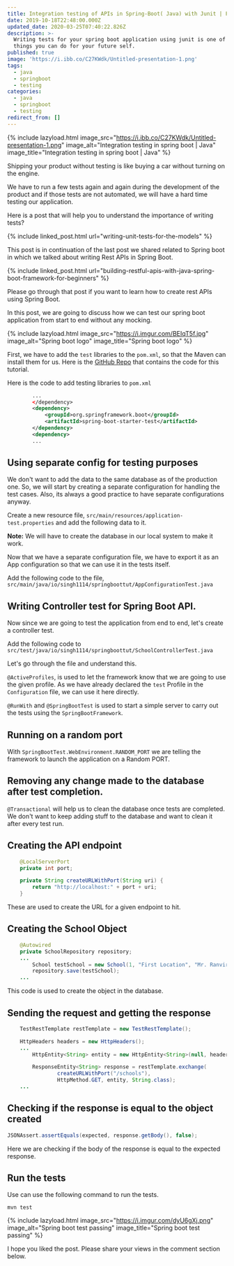 ```yaml
---
title: Integration testing of APIs in Spring-Boot( Java) with Junit | For Beginners
date: 2019-10-18T22:48:00.000Z
updated_date: 2020-03-25T07:40:22.826Z
description: >-
  Writing tests for your spring boot application using junit is one of the best
  things you can do for your future self.
published: true
image: 'https://i.ibb.co/C27KWdk/Untitled-presentation-1.png'
tags:
  - java
  - springboot
  - testing
categories:
  - java
  - springboot
  - testing
redirect_from: []
---
```

{% include lazyload.html image_src="https://i.ibb.co/C27KWdk/Untitled-presentation-1.png" image_alt="Integration testing in spring boot | Java" image_title="Integration testing in spring boot | Java" %}

Shipping your product without testing is like buying a car without turning on the engine.

We have to run a few tests again and again during the development of the product and if those tests are not automated, we will have a hard time testing our application.

Here is a post that will help you to understand the importance of writing tests?

{% include linked_post.html url="writing-unit-tests-for-the-models" %}

This post is in continuation of the last post we shared related to Spring boot in which we talked about writing Rest APIs in Spring Boot.

{% include linked_post.html url="building-restful-apis-with-java-spring-boot-framework-for-beginners" %}

Please go through that post if you want to learn how to create rest APIs using Spring Boot.

In this post, we are going to discuss how we can test our spring boot application from start to end without any mocking.

{% include lazyload.html image_src="https://i.imgur.com/BEIqT5f.jpg" image_alt="Spring boot logo" image_title="Spring boot logo" %}

First, we have to add the `test` libraries to the `pom.xml`, so that the Maven can install them for us. Here is the [GitHub Repo](https://github.com/singh1114/java_tutorial) that contains the code for this tutorial.

Here is the code to add testing libraries to `pom.xml`

```xml
        ...
        </dependency>
        <dependency>
            <groupId>org.springframework.boot</groupId>
            <artifactId>spring-boot-starter-test</artifactId>
        </dependency>
        <dependency>
        ...
```

## Using separate config for testing purposes

We don't want to add the data to the same database as of the production one. So, we will start by creating a separate configuration for handling the test cases. Also, its always a good practice to have separate configurations anyway.

Create a new resource file, `src/main/resources/application-test.properties` and add the following data to it.

<script src="https://gist.github.com/singh1114/83a86ec1ad07822b4d03813981b47e86.js"></script>

**Note:** We will have to create the database in our local system to make it work.

Now that we have a separate configuration file, we have to export it as an App configuration so that we can use it in the tests itself.

Add the following code to the file, `src/main/java/io/singh1114/springboottut/AppConfigurationTest.java`

<script src="https://gist.github.com/singh1114/df676e3dae7ab7ccb48e64574dd94916.js"></script>

## Writing Controller test for Spring Boot API.

Now since we are going to test the application from end to end, let's create a controller test.

Add the following code to `src/test/java/io/singh1114/springboottut/SchoolControllerTest.java`

<script src="https://gist.github.com/singh1114/a305379be45ef7924d14d776756caa55.js"></script>

Let's go through the file and understand this.

`@ActiveProfiles`, is used to let the framework know that we are going to use the given profile. As we have already declared the `test` Profile in the `Configuration` file, we can use it here directly.

`@RunWith` and `@SpringBootTest` is used to start a simple server to carry out the tests using the `SpringBootFramework`.

## Running on a random port

With `SpringBootTest.WebEnvironment.RANDOM_PORT` we are telling the framework to launch the application on a Random PORT.

## Removing any change made to the database after test completion.

`@Transactional` will help us to clean the database once tests are completed. We don't want to keep adding stuff to the database and want to clean it after every test run.

## Creating the API endpoint

```java
    @LocalServerPort
    private int port;

    private String createURLWithPort(String uri) {
        return "http://localhost:" + port + uri;
    }
```

These are used to create the URL for a given endpoint to hit.

## Creating the School Object

```java
    @Autowired
    private SchoolRepository repository;
    ...
        School testSchool = new School(1, "First Location", "Mr. Ranvir", "California");
        repository.save(testSchool);
    ...
```

This code is used to create the object in the database.

## Sending the request and getting the response

```java
    TestRestTemplate restTemplate = new TestRestTemplate();

    HttpHeaders headers = new HttpHeaders();
    ...
        HttpEntity<String> entity = new HttpEntity<String>(null, headers);

        ResponseEntity<String> response = restTemplate.exchange(
                createURLWithPort("/schools"),
                HttpMethod.GET, entity, String.class);
    ...
```

## Checking if the response is equal to the object created

```java
JSONAssert.assertEquals(expected, response.getBody(), false);
```

Here we are checking if the body of the response is equal to the expected response.

## Run the tests

Use can use the following command to run the tests.

```shell
mvn test
```

{% include lazyload.html image_src="https://i.imgur.com/dyU6gXj.png" image_alt="Spring boot test passing" image_title="Spring boot test passing" %}

I hope you liked the post. Please share your views in the comment section below.
